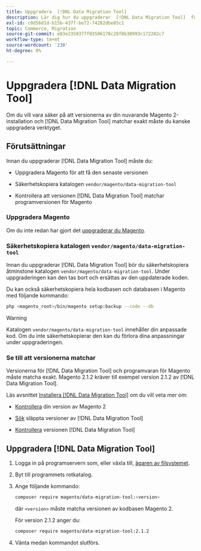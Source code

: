 ```yaml
---
title: Uppgradera  [!DNL Data Migration Tool]
description: Lär dig hur du uppgraderar  [!DNL Data Migration Tool]  för att överföra data mellan Magento 1 och Magento 2.
exl-id: c0d56d1d-b15b-437f-be72-74282dbe85c1
topic: Commerce, Migration
source-git-commit: e83e2359377f03506178c28f8b30993c172282c7
workflow-type: tm+mt
source-wordcount: '238'
ht-degree: 0%

---
```


# Uppgradera [!DNL Data Migration Tool]

Om du vill vara säker på att versionerna av din nuvarande Magento 2-installation och [!DNL Data Migration Tool] matchar exakt måste du kanske uppgradera verktyget.

## Förutsättningar

Innan du uppgraderar [!DNL Data Migration Tool] måste du:

* Uppgradera Magento för att få den senaste versionen

* Säkerhetskopiera katalogen `vendor/magento/data-migration-tool`

* Kontrollera att versionen [!DNL Data Migration Tool] matchar programversionen för Magento

### Uppgradera Magento

Om du inte redan har gjort det [uppgraderar du Magento](../../upgrade/overview.md).

### Säkerhetskopiera katalogen `vendor/magento/data-migration-tool`

Innan du uppgraderar [!DNL Data Migration Tool] bör du säkerhetskopiera åtminstone katalogen `vendor/magento/data-migration-tool`. Under uppgraderingen kan den tas bort och ersättas av den uppdaterade koden.

Du kan också säkerhetskopiera hela kodbasen och databasen i Magento med följande kommando:

```bash
php <magento_root>/bin/magento setup:backup --code --db
```

>[!WARNING]
>
>Katalogen `vendor/magento/data-migration-tool` innehåller din anpassade kod. Om du inte säkerhetskopierar den kan du förlora dina anpassningar under uppgraderingen.


### Se till att versionerna matchar

Versionerna för [!DNL Data Migration Tool] och programvaran för Magento måste matcha exakt. Magento 2.1.2 kräver till exempel version 2.1.2 av [!DNL Data Migration Tool].

Läs avsnittet [Installera [!DNL Data Migration Tool]](install.md) om du vill veta mer om:

* [Kontrollera](install.md#check-your-version) din version av Magento 2

* [Sök](install.md#find-released-versions-of-data-migration-tool) släppta versioner av [!DNL Data Migration Tool]

* [Kontrollera](install.md#check-version-of-installed-data-migration-tool) versionen [!DNL Data Migration Tool]

## Uppgradera [!DNL Data Migration Tool]

1. Logga in på programservern som, eller växla till, [ägaren av filsystemet](../../installation/prerequisites/file-system/overview.md).
1. Byt till programmets rotkatalog.
1. Ange följande kommando:

   ```bash
   composer require magento/data-migration-tool:<version>
   ```

   där `<version>` måste matcha versionen av kodbasen Magento 2.

   För version 2.1.2 anger du:

   ```bash
   composer require magento/data-migration-tool:2.1.2
   ```

1. Vänta medan kommandot slutförs.
